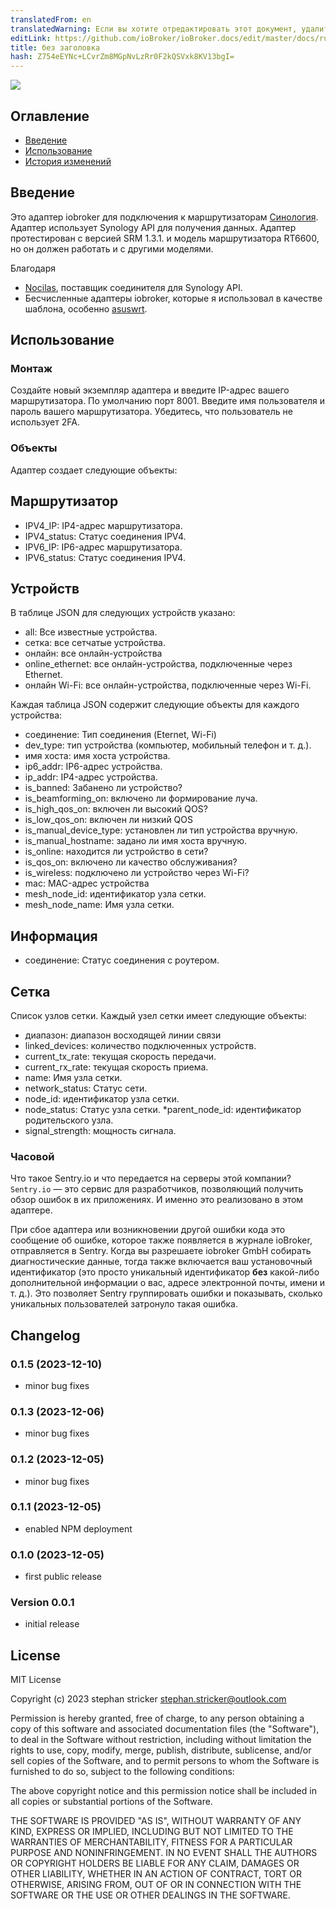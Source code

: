 ```yaml
---
translatedFrom: en
translatedWarning: Если вы хотите отредактировать этот документ, удалите поле «translationFrom», в противном случае этот документ будет снова автоматически переведен
editLink: https://github.com/ioBroker/ioBroker.docs/edit/master/docs/ru/adapterref/iobroker.srm/README.md
title: без заголовка
hash: Z754eEYNc+LCvrZm8MGpNvLzRr0F2kQSVxk8KV13bgI=
---
```

![](../../../en/adapterref/iobroker.srm/admin/synology.png)

## Оглавление
- [Введение](#Введение)
- [Использование](#Использование)
- [История изменений](#История-изменений)

<a name="Introduction"></a>

## Введение
Это адаптер iobroker для подключения к маршрутизаторам [Синология](https://www.synology.com/). Адаптер использует Synology API для получения данных. Адаптер протестирован с версией SRM 1.3.1. и модель маршрутизатора RT6600, но он должен работать и с другими моделями.

Благодаря

* [Nocilas](https://github.com/nioc), поставщик соединителя для Synology API.
* Бесчисленные адаптеры iobroker, которые я использовал в качестве шаблона, особенно [asuswrt](https://github.com/mcdhrts/ioBroker.asuswrt).

<a name="Requirements"></a>

## Использование
### Монтаж
Создайте новый экземпляр адаптера и введите IP-адрес вашего маршрутизатора. По умолчанию порт 8001. Введите имя пользователя и пароль вашего маршрутизатора. Убедитесь, что пользователь не использует 2FA.

### Объекты
Адаптер создает следующие объекты:

## Маршрутизатор
* IPV4_IP: IP4-адрес маршрутизатора.
* IPV4_status: Статус соединения IPV4.
* IPV6_IP: IP6-адрес маршрутизатора.
* IPV6_status: Статус соединения IPV4.

## Устройств
В таблице JSON для следующих устройств указано:

* all: Все известные устройства.
* сетка: все сетчатые устройства.
* онлайн: все онлайн-устройства
* online_ethernet: все онлайн-устройства, подключенные через Ethernet.
* онлайн Wi-Fi: все онлайн-устройства, подключенные через Wi-Fi.

Каждая таблица JSON содержит следующие объекты для каждого устройства:

* соединение: Тип соединения (Eternet, Wi-Fi)
* dev_type: тип устройства (компьютер, мобильный телефон и т. д.).
* имя хоста: имя хоста устройства.
* ip6_addr: IP6-адрес устройства.
* ip_addr: IP4-адрес устройства.
* is_banned: Забанено ли устройство?
* is_beamforming_on: включено ли формирование луча.
* is_high_qos_on: включен ли высокий QOS?
* is_low_qos_on: включен ли низкий QOS
* is_manual_device_type: установлен ли тип устройства вручную.
* is_manual_hostname: задано ли имя хоста вручную.
* is_online: находится ли устройство в сети?
* is_qos_on: включено ли качество обслуживания?
* is_wireless: подключено ли устройство через Wi-Fi?
* mac: MAC-адрес устройства
* mesh_node_id: идентификатор узла сетки.
* mesh_node_name: Имя узла сетки.

## Информация
* соединение: Статус соединения с роутером.

## Сетка
Список узлов сетки. Каждый узел сетки имеет следующие объекты:

* диапазон: диапазон восходящей линии связи
* linked_devices: количество подключенных устройств.
* current_tx_rate: текущая скорость передачи.
* current_rx_rate: текущая скорость приема.
* name: Имя узла сетки.
* network_status: Статус сети.
* node_id: идентификатор узла сетки.
* node_status: Статус узла сетки.
*parent_node_id: идентификатор родительского узла.
* signal_strength: мощность сигнала.

### Часовой
Что такое Sentry.io и что передается на серверы этой компании? `Sentry.io` — это сервис для разработчиков, позволяющий получить обзор ошибок в их приложениях. И именно это реализовано в этом адаптере.

При сбое адаптера или возникновении другой ошибки кода это сообщение об ошибке, которое также появляется в журнале ioBroker, отправляется в Sentry. Когда вы разрешаете iobroker GmbH собирать диагностические данные, тогда также включается ваш установочный идентификатор (это просто уникальный идентификатор **без** какой-либо дополнительной информации о вас, адресе электронной почты, имени и т. д.). Это позволяет Sentry группировать ошибки и показывать, сколько уникальных пользователей затронуло такая ошибка.

<a name="Revision-History"></a>

## Changelog
### 0.1.5 (2023-12-10)
- minor bug fixes

### 0.1.3 (2023-12-06)
- minor bug fixes

### 0.1.2 (2023-12-05)
- minor bug fixes

### 0.1.1 (2023-12-05)

- enabled NPM deployment

### 0.1.0 (2023-12-05)

- first public release

### Version 0.0.1

- initial release

## License
MIT License

Copyright (c) 2023 stephan stricker <stephan.stricker@outlook.com>

Permission is hereby granted, free of charge, to any person obtaining a copy
of this software and associated documentation files (the "Software"), to deal
in the Software without restriction, including without limitation the rights
to use, copy, modify, merge, publish, distribute, sublicense, and/or sell
copies of the Software, and to permit persons to whom the Software is
furnished to do so, subject to the following conditions:

The above copyright notice and this permission notice shall be included in all
copies or substantial portions of the Software.

THE SOFTWARE IS PROVIDED "AS IS", WITHOUT WARRANTY OF ANY KIND, EXPRESS OR
IMPLIED, INCLUDING BUT NOT LIMITED TO THE WARRANTIES OF MERCHANTABILITY,
FITNESS FOR A PARTICULAR PURPOSE AND NONINFRINGEMENT. IN NO EVENT SHALL THE
AUTHORS OR COPYRIGHT HOLDERS BE LIABLE FOR ANY CLAIM, DAMAGES OR OTHER
LIABILITY, WHETHER IN AN ACTION OF CONTRACT, TORT OR OTHERWISE, ARISING FROM,
OUT OF OR IN CONNECTION WITH THE SOFTWARE OR THE USE OR OTHER DEALINGS IN THE
SOFTWARE.